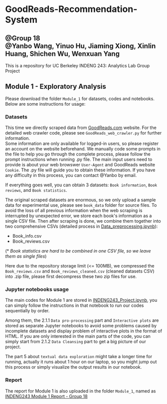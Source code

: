 # GoodReads-Recommendation-System
@Group 18 <br>
@Yanbo Wang, Yinuo Hu, Jiaming Xiong, Xinlin Huang, Shichen Wu, Wenxuan Yang
---

This is a repository for UC Berkeley INDENG 243: Analytics Lab Group Project

## Module 1 - Exploratory Analysis

Please download the folder `Module_1` for datasets, codes and notebooks. Below are some instructions for usage:

### Datasets

This time we directly scraped data from [GoodReads.com](https://www.goodreads.com/) website. For the detailed web crawler code, please see `GoodReads_web_crawler.py` for further information. 
<br> Some information are only available for logged-in users, so please register an account on the website beforehand. We manually code some prompts in the file to help you go through the complete process, please follow the prompt instructions when running .py file. The main input users need to provide is about your web browswer `User-Agent` and GoodReads website `Cookie`. The .py file will guide you to obtain these information. If you have any difficulty in this process, you can contact @Yanbo by email. <br>

If everything goes well, you can obtain 3 datasets: `Book information`, `Book reviews`, and `Book statistics`.

The original scraped datasets are enormous, so we only upload a sample data for experimental use, please see `book_data` folder for source files. To avoid the loss of all previous information when the web scraping is interrupted by unexpected error, we store each book's information as a single CSV file. Then after scraping is done, we combine them together into two comprehensive CSVs (detailed process in [Data_preprocessing.ipynb](./Module_1/Data_preprocessing.ipynb)):
- Book_info.csv
- Book_reviews.csv

(* *Book statistics are hard to be combined in one CSV file, so we leave them as single files*)

Here due to the repository storage limit (<= 100MB), we compressed the `Book_reviews.csv` and `Book_reviews_cleaned.csv` (cleaned datasets CSV) into .zip file, please first decompress these two zip files for use.

### Jupyter notebooks usage

The main codes for Module 1 are stored in [INDENG243_Project.ipynb](./Module_1/INDENG243_Project.ipynb), you can simply follow the instructions in that notebook to run our codes sequentially by order.

Among them, the 2.1.1 `Data pro-processing` part and `Interactive plots` are stored as separate Jupyter notebooks to avoid some problems caused by incomplete datasets and display problem of interactive plots in the format of HTML. If you are only interested in the main parts of the code, you can simply start from 2.1.2 `Data Cleansing` part to get a big picture of our project.

The part 5 about `textual data exploration` might take a longer time for running, actually it runs about 1 hour on our laptop, so you might jump out this process or simply visualize the output results in our notebook.

### Report

The report for Module 1 is also uploaded in the folder `Module_1`, named as [INDENG243 Module 1 Report - Group 18](./Module_1/INDENG243_Module1_Report_Group18.pdf)





